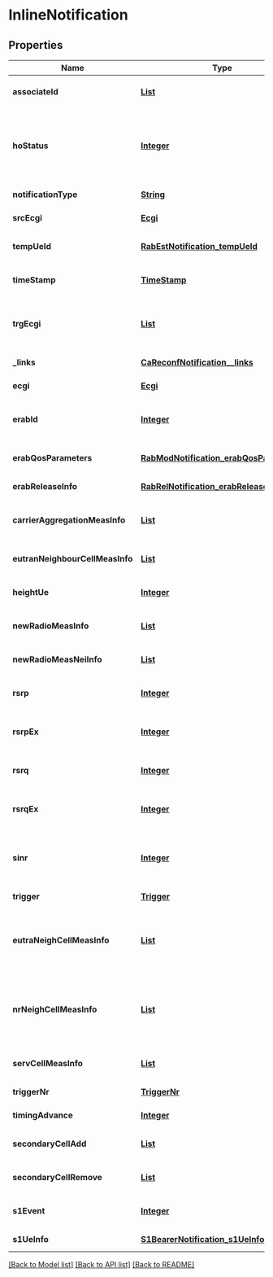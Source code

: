 # InlineNotification
## Properties

Name | Type | Description | Notes
------------ | ------------- | ------------- | -------------
**associateId** | [**List**](AssociateId.md) | 0 to N identifiers to associate the event for a specific UE or flow. | [optional] [default to null]
**hoStatus** | [**Integer**](integer.md) | Indicate the status of the UE handover procedure. Values are defined as following: &lt;p&gt;1 &#x3D; IN_PREPARATION. &lt;p&gt;2 &#x3D; IN_EXECUTION. &lt;p&gt;3 &#x3D; COMPLETED. &lt;p&gt;4 &#x3D; REJECTED. &lt;p&gt;5 &#x3D; CANCELLED. | [default to null]
**notificationType** | [**String**](string.md) | Shall be set to \&quot;S1BearerNotification\&quot;. | [default to null]
**srcEcgi** | [**Ecgi**](Ecgi.md) |  | [default to null]
**tempUeId** | [**RabEstNotification_tempUeId**](RabEstNotification_tempUeId.md) |  | [optional] [default to null]
**timeStamp** | [**TimeStamp**](TimeStamp.md) |  | [optional] [default to null]
**trgEcgi** | [**List**](Ecgi.md) | E-UTRAN Cell Global Identifier of the target cell. See note. NOTE: Cardinality N is valid only in case of statuses IN_PREPARATION, REJECTED and CANCELLED. | [default to null]
**\_links** | [**CaReconfNotification__links**](CaReconfNotification__links.md) |  | [default to null]
**ecgi** | [**Ecgi**](Ecgi.md) |  | [default to null]
**erabId** | [**Integer**](integer.md) | The attribute that uniquely identifies a Radio Access bearer for specific UE as defined in ETSI TS 136 413 [i.3]. | [default to null]
**erabQosParameters** | [**RabModNotification_erabQosParameters**](RabModNotification_erabQosParameters.md) |  | [optional] [default to null]
**erabReleaseInfo** | [**RabRelNotification_erabReleaseInfo**](RabRelNotification_erabReleaseInfo.md) |  | [default to null]
**carrierAggregationMeasInfo** | [**List**](CaReconfNotification_carrierAggregationMeasInfo.md) | This parameter can be repeated to contain information of all the carriers assign for Carrier Aggregation up to M. | [optional] [default to null]
**eutranNeighbourCellMeasInfo** | [**List**](MeasRepUeNotification_eutranNeighbourCellMeasInfo.md) | This parameter can be repeated to contain information of all the neighbouring cells up to N. | [optional] [default to null]
**heightUe** | [**Integer**](integer.md) | Indicates height of the UE in meters relative to the sea level as defined in ETSI TS 136.331 [i.7]. | [optional] [default to null]
**newRadioMeasInfo** | [**List**](MeasRepUeNotification_newRadioMeasInfo.md) | 5G New Radio secondary serving cells measurement information. | [optional] [default to null]
**newRadioMeasNeiInfo** | [**List**](MeasRepUeNotification_newRadioMeasNeiInfo.md) | Measurement quantities concerning the 5G NR neighbours. | [optional] [default to null]
**rsrp** | [**Integer**](integer.md) | Reference Signal Received Power as defined in ETSI TS 136 214 [i.5]. | [default to null]
**rsrpEx** | [**Integer**](integer.md) | Extended Reference Signal Received Power, with value mapping defined in ETSI TS 136 133 [i.16]. | [optional] [default to null]
**rsrq** | [**Integer**](integer.md) | Reference Signal Received Quality as defined in ETSI TS 136 214 [i.5]. | [default to null]
**rsrqEx** | [**Integer**](integer.md) | Extended Reference Signal Received Quality, with value mapping defined in ETSI TS 136 133 [i.16]. | [optional] [default to null]
**sinr** | [**Integer**](integer.md) | Reference Signal \&quot;Signal to Interference plus Noise Ratio\&quot;, with value mapping defined in ETSI TS 136 133 [i.16]. | [optional] [default to null]
**trigger** | [**Trigger**](Trigger.md) |  | [default to null]
**eutraNeighCellMeasInfo** | [**List**](NrMeasRepUeNotification_eutraNeighCellMeasInfo.md) | This parameter can be repeated to contain measurement information of all the neighbouring cells up to N. It shall not be included if nrNeighCellMeasInfo is included. | [optional] [default to null]
**nrNeighCellMeasInfo** | [**List**](NrMeasRepUeNotification_nrNeighCellMeasInfo.md) | This parameter can be repeated to contain measurement information of all the neighbouring cells up to N. It shall not be included if eutraNeighCellMeasInfo is included. | [optional] [default to null]
**servCellMeasInfo** | [**List**](NrMeasRepUeNotification_servCellMeasInfo.md) | This parameter can be repeated to contain information of all the serving cells up to N. | [optional] [default to null]
**triggerNr** | [**TriggerNr**](TriggerNr.md) |  | [default to null]
**timingAdvance** | [**Integer**](integer.md) | The timing advance as defined in ETSI TS 136 214 [i.5]. | [default to null]
**secondaryCellAdd** | [**List**](CaReconfNotification_secondaryCellAdd.md) |  | [optional] [default to null]
**secondaryCellRemove** | [**List**](CaReconfNotification_secondaryCellAdd.md) |  | [optional] [default to null]
**s1Event** | [**Integer**](integer.md) | The subscribed event that triggered this notification in S1BearerSubscription. | [default to null]
**s1UeInfo** | [**S1BearerNotification_s1UeInfo**](S1BearerNotification_s1UeInfo.md) |  | [default to null]

[[Back to Model list]](../README.md#documentation-for-models) [[Back to API list]](../README.md#documentation-for-api-endpoints) [[Back to README]](../README.md)

